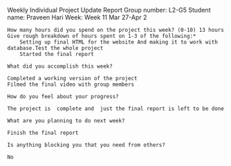 Weekly Individual Project Update Report
Group number: L2-G5
Student name: Praveen Hari
Week: Week 11 Mar 27-Apr 2

    How many hours did you spend on the project this week? (0-10) 13 hours
    Give rough breakdown of hours spent on 1-3 of the following:*
        Setting up final HTML for the website And making it to work with database.Test the whole project
        Started the final report
        
    What did you accomplish this week?

    Completed a working version of the project
    Filmed the final video with group members

    How do you feel about your progress?

    The project is  complete and  just the final report is left to be done

    What are you planning to do next week?

    Finish the final report

    Is anything blocking you that you need from others?

    No
